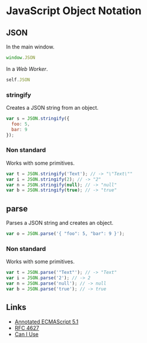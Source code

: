 #  JavaScript Object Notation

## JSON

In the main window.

```javascript
window.JSON
```

In a _Web Worker_.

```javascript
self.JSON
```

### stringify

Creates a JSON string from an object.

```javascript
var s = JSON.stringify({
  foo: 5,
  bar: 9
});
```

### Non standard

Works with some primitives.

```javascript
var t = JSON.stringify('Text'); // -> "\"Text\""
var i = JSON.stringify(2); // -> "2"
var n = JSON.stringify(null); // -> "null"
var b = JSON.stringify(true); // -> "true"
```

## parse

Parses a JSON string and creates an object.

```javascript
var o = JSON.parse('{ "foo": 5, "bar": 9 }');
```

### Non standard

Works with some primitives.

```javascript
var t = JSON.parse('"Text"'); // -> "Text"
var i = JSON.parse('2'); // -> 2
var n = JSON.parse('null'); // -> null
var b = JSON.parse('true'); // -> true
```

## Links

- [Annotated ECMAScript 5.1](http://es5.github.io/#x15.12)
- [RFC 4627](http://www.ietf.org/rfc/rfc4627.txt)
- [Can I Use](http://caniuse.com/#feat=json)
